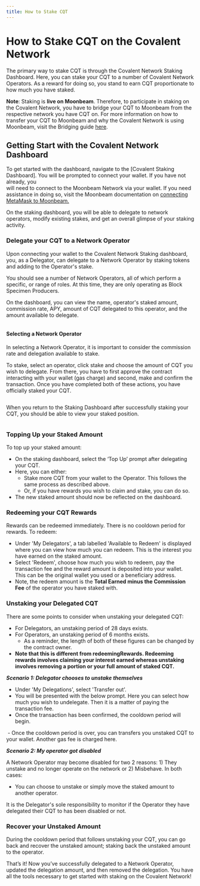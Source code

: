 ```yaml
---
title: How to Stake CQT
---
```


# How to Stake CQT on the Covalent Network

The primary way to stake CQT is through the Covalent Network Staking Dashboard. Here, you can stake your CQT to a number of Covalent Network Operators. As a reward for doing so, you stand to earn CQT proportionate to how much you have staked.

**Note**: Staking is **live on Moonbeam**. Therefore, to participate in staking on the Covalent Network, you have to bridge your CQT to Moonbeam from the respective network you have CQT on. For more information on how to transfer your CQT to Moonbeam and why the Covalent Network is using Moonbeam, visit the Bridging guide [here](https://www.covalenthq.com/docs/network/covalent-query-token/bridge/).

## Getting Start with the Covalent Network Dashboard

To get started with the dashboard, navigate to the [Covalent Staking Dashboard]. You will be prompted to connect your wallet. If you have not already, you  
will need to connect to the Moonbeam Network via your wallet. If you need assistance in doing so, visit the Moonbeam documentation on [connecting MetaMask to Moonbeam.](https://docs.moonbeam.network/builders/get-started/moonbeam/#connect-metamask)

On the staking dashboard, you will be able to delegate to network operators, modify existing stakes, and get an overall glimpse of your staking activity.

### Delegate your CQT to a Network Operator

Upon connecting your wallet to the Covalent Network Staking dashboard, you, as a Delegator,  can delegate to a Network Operator by staking tokens and adding to the Operator's stake.

You should see a number of Network Operators, all of which perform a specific, or range of roles. At this time, they are only operating as Block Specimen Producers.

On the dashboard, you can view the name, operator's staked amount, commission rate, APY, amount of CQT delegated to this operator, and the amount available to delegate.

<IMAGE>

#### Selecting a Network Operator

In selecting a Network Operator, it is important to consider the commission rate and delegation available to stake.

To stake, select an operator, click stake and choose the amount of CQT you wish to delegate.  From there, you have to first approve the contract interacting with your wallet (gas charge) and second, make and confirm the transaction. Once you have completed both of these actions, you have officially staked your CQT.

<image>

When you return to the Staking Dashboard after successfully staking your CQT, you should be able to view your staked position.

<image>

### Topping Up your Staked Amount

To top up your staked amount:

- On the staking dashboard, select the ‘Top Up’ prompt after delegating your CQT.
- Here, you can either:
    - Stake more CQT from your wallet to the Operator. This follows the same process as described above.
    - Or, if you have rewards you wish to claim and stake, you can do so.
- The new staked amount should now be reflected on the dashboard.

### Redeeming your CQT Rewards

Rewards can be redeemed immediately. There is no cooldown period for rewards. To redeem:

- Under 'My Delegators', a tab labelled 'Available to Redeem' is displayed where you can view how much you can redeem. This is the interest you have earned on the staked amount.
- Select 'Redeem', choose how much you wish to redeem, pay the transaction fee and the reward amount is deposited into your wallet. This can be the original wallet you used or a beneficiary address.
- Note, the redeem amount is the **Total Earned minus the Commission Fee** of the operator you have staked with.

### Unstaking your Delegated CQT

There are some points to consider when unstaking your delegated CQT:

- For Delegators, an unstaking period of 28 days exists.
- For Operators, an unstaking period of 6 months exists.
    - As a reminder, the length of both of these figures can be changed by the contract owner.
- **Note that this is different from redeemingRewards. Redeeming rewards involves claiming your interest earned whereas unstaking involves removing a portion or your full amount of staked CQT.**

***Scenario 1: Delegator chooses to unstake themselves***

- Under 'My Delegations', select 'Transfer out'.
- You will be presented with the below prompt. Here you can select how much you wish to undelegate. Then it is a matter of paying the transaction fee.
- Once the transaction has been confirmed, the cooldown period will begin.
<image>
- Once the cooldown period is over, you can transfers you unstaked CQT to your wallet. Another gas fee is charged here.

***Scenario 2: My operator got disabled***

A Network Operator may become disabled for two 2 reasons: 1) They unstake and no longer operate on the network or 2) Misbehave. In both cases:

- You can choose to unstake or simply move the staked amount to another operator.

It is the Delegator's sole responsibility to monitor if the Operator they have delegated their CQT to has been disabled or not.

### Recover your Unstaked Amount

During the cooldown period that follows unstaking your CQT, you can go back and recover the unstaked amount; staking back the unstaked amount to the operator.

That’s it! Now you’ve successfully delegated to a Network Operator, updated the delegation amount, and then removed the delegation. You have all the tools necessary to get started with staking on the Covalent Network!
